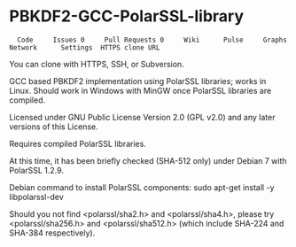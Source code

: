 PBKDF2-GCC-PolarSSL-library
===========================

      Code     Issues 0     Pull Requests 0     Wiki      Pulse     Graphs     Network      Settings  HTTPS clone URL  
      
      
      
You can clone with HTTPS, SSH, or Subversion.  

GCC based PBKDF2 implementation using PolarSSL libraries; works in Linux. Should work in Windows with MinGW once PolarSSL libraries are compiled.

Licensed under GNU Public License Version 2.0 (GPL v2.0) and any later versions of this License.
      
      
Requires compiled PolarSSL libraries.

At this time, it has been briefly checked (SHA-512 only) under Debian 7 with PolarSSL 1.2.9.

Debian command to install PolarSSL components:
sudo apt-get install -y libpolarssl-dev 

Should you not find <polarssl/sha2.h> and <polarssl/sha4.h>, please try <polarssl/sha256.h> and <polarssl/sha512.h> (which include SHA-224 and SHA-384 respectively).

